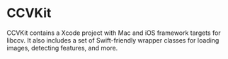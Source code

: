 # CCVKit
CCVKit contains a Xcode project with Mac and iOS framework targets for libccv. It also includes a set of Swift-friendly wrapper classes for loading images, detecting features, and more.

